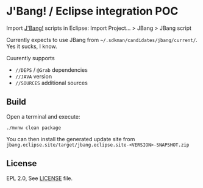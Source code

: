 J'Bang! / Eclipse integration POC
===============================

Import [J'Bang!](https://github.com/jbangdev/jbang) scripts in Eclipse: Import Project... > JBang > JBang script

Currently expects to use JBang from `~/.sdkman/candidates/jbang/current/`. Yes it sucks, I know.

Cuurently supports 
- `//DEPS` / `@Grab` dependencies
- `//JAVA` version
- `//SOURCES` additional sources 


Build
-----

Open a terminal and execute:

    ./mvnw clean package
    
You can then install the generated update site from `jbang.eclipse.site/target/jbang.eclipse.site-<VERSION>-SNAPSHOT.zip`

License
-------
EPL 2.0, See [LICENSE](LICENSE) file.

